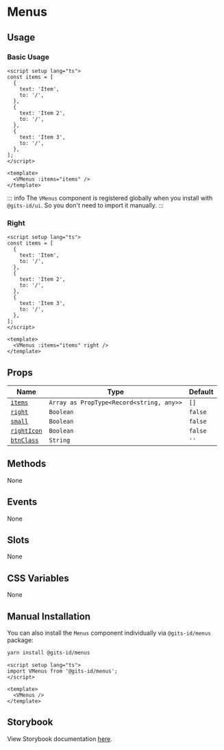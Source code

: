 # Menus

## Usage

### Basic Usage

```vue
<script setup lang="ts">
const items = [
  {
    text: 'Item',
    to: '/',
  },
  {
    text: 'Item 2',
    to: '/',
  },
  {
    text: 'Item 3',
    to: '/',
  },
];
</script>

<template>
  <VMenus :items="items" />
</template>
```

<LivePreview src="components-menus--default" />

::: info
The `VMenus` component is registered globally when you install with `@gits-id/ui`. So you don't need to import it manually.
:::

### Right

```vue
<script setup lang="ts">
const items = [
  {
    text: 'Item',
    to: '/',
  },
  {
    text: 'Item 2',
    to: '/',
  },
  {
    text: 'Item 3',
    to: '/',
  },
];
</script>

<template>
  <VMenus :items="items" right />
</template>
```

<LivePreview src="components-menus--right" />

## Props

| Name                      | Type                                     | Default |
| ------------------------- | ---------------------------------------- | ------- |
| [`items`](#items)         | `Array as PropType<Record<string, any>>` | `[]`    |
| [`right`](#right)         | `Boolean`                                | `false` |
| [`small`](#small)         | `Boolean`                                | `false` |
| [`rightIcon`](#rightIcon) | `Boolean`                                | `false` |
| [`btnClass`](#btnClass)   | `String`                                 | `''`    |

## Methods

None

## Events

None

## Slots

None

## CSS Variables

None

## Manual Installation

You can also install the `Menus` component individually via `@gits-id/menus` package:

```bash
yarn install @gits-id/menus
```

```vue
<script setup lang="ts">
import VMenus from '@gits-id/menus';
</script>

<template>
  <VMenus />
</template>
```

## Storybook

View Storybook documentation [here](https://gits-ui.web.app/?path=/story/components-menus--default).
